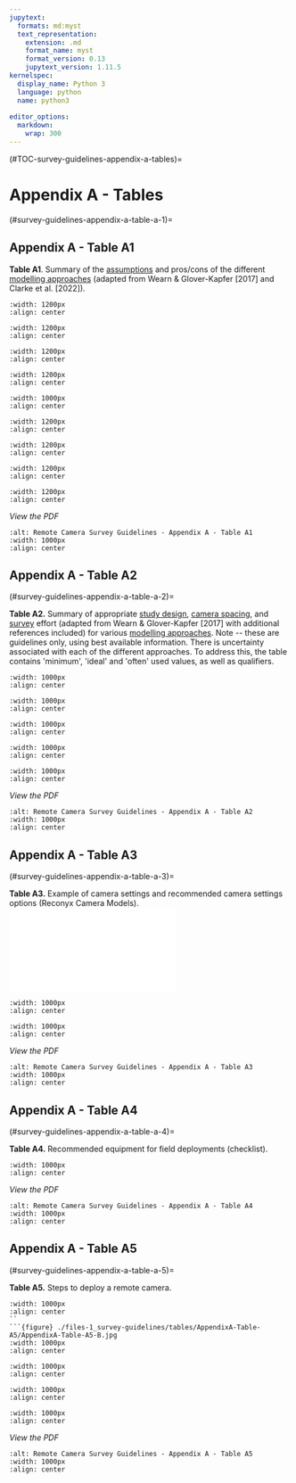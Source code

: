 ```yaml
---
jupytext:
  formats: md:myst
  text_representation:
    extension: .md
    format_name: myst
    format_version: 0.13
    jupytext_version: 1.11.5
kernelspec:
  display_name: Python 3
  language: python
  name: python3
  
editor_options: 
  markdown: 
    wrap: 300
---
```

(#TOC-survey-guidelines-appendix-a-tables)=
# Appendix A - Tables

(#survey-guidelines-appendix-a-table-a-1)=

## Appendix A - Table A1

**Table A1**. Summary of the [assumptions](#Mods_Modelling_assumption) and pros/cons of the different [modelling approaches](#Mods_Modelling_approach) (adapted from Wearn & Glover-Kapfer [2017] and Clarke et al. [2022]).
```{figure} ./files-1_survey-guidelines/tables/AppendixA-Table-A1/AppendixA-Table-A1-A.jpg
:width: 1200px
:align: center
```
```{figure} ./files-1_survey-guidelines/tables/AppendixA-Table-A1/AppendixA-Table-A1-B.jpg
:width: 1200px
:align: center
```
```{figure} ./files-1_survey-guidelines/tables/AppendixA-Table-A1/AppendixA-Table-A1-C.jpg
:width: 1200px
:align: center
```
```{figure} ./files-1_survey-guidelines/tables/AppendixA-Table-A1/AppendixA-Table-A1-D.jpg
:width: 1200px
:align: center
```
```{figure} ./files-1_survey-guidelines/tables/AppendixA-Table-A1/AppendixA-Table-A1-E.jpg
:width: 1000px
:align: center
```
```{figure} ./files-1_survey-guidelines/tables/AppendixA-Table-A1/AppendixA-Table-A1-F.jpg
:width: 1200px
:align: center
```
```{figure} ./files-1_survey-guidelines/tables/AppendixA-Table-A1/AppendixA-Table-A1-G.jpg
:width: 1200px
:align: center
```
```{figure} ./files-1_survey-guidelines/tables/AppendixA-Table-A1/AppendixA-Table-A1-H.jpg
:width: 1200px
:align: center
```
```{figure} ./files-1_survey-guidelines/tables/AppendixA-Table-A1/AppendixA-Table-A1-I.jpg
:width: 1200px
:align: center
```
*View the PDF*
```{figure} ./files-1_survey-guidelines/tables/AppendixA-Table-A1/AppendixA-Table-A1.jpg
:alt: Remote Camera Survey Guidelines - Appendix A - Table A1
:width: 1000px
:align: center
```

## Appendix A - Table A2

(#survey-guidelines-appendix-a-table-a-2)=

**Table A2.** Summary of appropriate [study design](#Hierarch_Survey), [camera spacing](#Camera_spacing), and [survey](#Hierarch_Survey) effort (adapted from Wearn & Glover-Kapfer [2017] with additional references included) for various [modelling approaches](#Mods_Modelling_approach). Note -- these are guidelines only, using best available information. There is uncertainty associated with each of the different approaches. To address this, the table contains 'minimum', 'ideal' and 'often' used values, as well as qualifiers.

```{figure} ./files-1_survey-guidelines/tables/AppendixA-Table-A2/AppendixA-Table-A2-A.jpg
:width: 1000px
:align: center
```
```{figure} ./files-1_survey-guidelines/tables/AppendixA-Table-A2/AppendixA-Table-A2-B.jpg
:width: 1000px
:align: center
```
```{figure} ./files-1_survey-guidelines/tables/AppendixA-Table-A2/AppendixA-Table-A2-C.jpg
:width: 1000px
:align: center
```
```{figure} ./files-1_survey-guidelines/tables/AppendixA-Table-A2/AppendixA-Table-A2-D.jpg
:width: 1000px
:align: center
```
```{figure} ./files-1_survey-guidelines/tables/AppendixA-Table-A2/AppendixA-Table-A2-E.jpg
:width: 1000px
:align: center
```
*View the PDF*
```{figure} ./files-1_survey-guidelines/tables/AppendixA-Table-A2/AppendixA-Table-A2.pdf
:alt: Remote Camera Survey Guidelines - Appendix A - Table A2
:width: 1000px
:align: center
```




## Appendix A - Table A3

(#survey-guidelines-appendix-a-table-a-3)=

**Table A3.** Example of camera settings and recommended camera settings options (Reconyx Camera Models).
![](_files/tables/AppendixA-Table-A3.pdf)

```{figure} ./files-1_survey-guidelines/tables/AppendixA-Table-A3/AppendixA-Table-A3-A.jpg
:width: 1000px
:align: center
```
```{figure} ./files-1_survey-guidelines/tables/AppendixA-Table-A3/AppendixA-Table-A3-B.jpg
:width: 1000px
:align: center
```
*View the PDF*
```{figure} ./files-1_survey-guidelines/tables/AppendixA-Table-A3/AppendixA-Table-A3.pdf
:alt: Remote Camera Survey Guidelines - Appendix A - Table A3
:width: 1000px
:align: center
```

## Appendix A - Table A4

(#survey-guidelines-appendix-a-table-a-4)=

**Table A4.** Recommended equipment for field deployments (checklist).
```{figure} ./files-1_survey-guidelines/tables/AppendixA-Table-A4/AppendixA-Table-A4.jpg
:width: 1000px
:align: center
```
*View the PDF*
```{figure} ./files-1_survey-guidelines/tables/AppendixA-Table-A4/AppendixA-Table-A4.pdf
:alt: Remote Camera Survey Guidelines - Appendix A - Table A4
:width: 1000px
:align: center
```




## Appendix A - Table A5

(#survey-guidelines-appendix-a-table-a-5)=

**Table A5.** Steps to deploy a remote camera.
```{figure} ./files-1_survey-guidelines/tables/AppendixA-Table-A5/AppendixA-Table-A5-A.jpg
:width: 1000px
:align: center
``
```{figure} ./files-1_survey-guidelines/tables/AppendixA-Table-A5/AppendixA-Table-A5-B.jpg
:width: 1000px
:align: center
```
```{figure} ./files-1_survey-guidelines/tables/AppendixA-Table-A5/AppendixA-Table-A5-C.jpg
:width: 1000px
:align: center
```
```{figure} ./files-1_survey-guidelines/tables/AppendixA-Table-A5/AppendixA-Table-A5-D.jpg
:width: 1000px
:align: center
```
```{figure} ./files-1_survey-guidelines/tables/AppendixA-Table-A5/AppendixA-Table-A5-E.jpg
:width: 1000px
:align: center
```

*View the PDF*
```{figure} ./files-1_survey-guidelines/tables/AppendixA-Table-A5/AppendixA-Table-A5.pdf
:alt: Remote Camera Survey Guidelines - Appendix A - Table A5
:width: 1000px
:align: center
```
